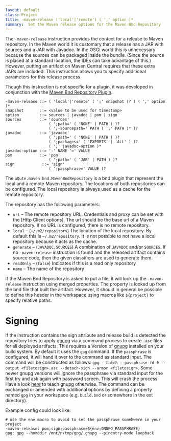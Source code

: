 ```yaml
---
layout: default
class: Project
title: -maven-release ('local'|'remote') ( ',' option )*
summary:  Set the Maven release options for the Maven Bnd Repository
---
```


The `-maven-release` instruction provides the context for a release to Maven repository. In the Maven world it is customary that a release has a JAR with sources and a JAR with Javadoc. In the OSGi world this is unnecessary because the sources can be packaged inside the bundle. (Since the source is placed at a standard location, the IDEs can take advantage of this.) However, putting an artifact on Maven Central requires that these extra JARs are included. This instruction allows you to specify additional parameters for this release process.

Though this instruction is not specific for a plugin, it was developed in conjunction with the [Maven Bnd Repository Plugin][1].


    -maven-release ::= ( 'local'|'remote' ( ';' snapshot )? ) ( ',' option )*
    snapshot       ::= <value to be used for timestamp>
    option         ::= sources | javadoc | pom | sign
    sources        ::= 'sources' 
                       ( ';path=' ( 'NONE' | PATH ) )?
                       ( ';-sourcepath=' PATH ( ',' PATH )* )?
    javadoc        ::= 'javadoc'
                       ( ';path=' ( 'NONE' | PATH ) )?
                       ( ';packages=' ( 'EXPORTS' | 'ALL' ) )?
                       ( ';' javadoc-option )*
    javadoc-option ::= '-' NAME '=' VALUE
    pom            ::= 'pom'
                       ( ';path=' ( 'JAR' | PATH ) )?
    sign            ::= 'sign'
                       ( ';passphrase=' VALUE )?

The `aQute.maven.bnd.MavenBndRepository` is a bnd plugin that represent the local and a remote Maven repository. The locations of both repositories can be configured. The local repository is always used as a cache for the remote repository.

The repository has the following parameters:

* `url` – The remote repository URL. Credentials and proxy can be set with the [Http Client options]. The url should be the base url of a Maven repository. If no URL is configured, there is no remote repository.
* `local`  – (`~/.m2/repository`) The location of the local repository. By default this is `~/.m2/repository`. It is not possible to not have a local repository because it acts as the cache.
* `generate` – (`JAVADOC,SOURCES`) A combination of `JAVADOC` and/or `SOURCES`. If no `-maven-release` instruction is found and the released artifact contains source code, then the given classifiers are used to generate them.
* `readOnly` – (`false`) Indicates if this is a read only repository
* `name` – The name of the repository

If the Maven Bnd Repository is asked to put a file, it will look up the `-maven-release` instruction using merged properties. The property is looked up from the bnd file that built the artifact. However, it should in general be possible to define this header in the workspace using macros like `${project}` to specify relative paths.

# Signing

If the instruction contains the sign attribute  and release build is detected the repository tries to apply [gnupg](https://gnupg.org/) via a command process to create `.asc` files for all deployed artifacts. This requires a Version of [gnupg](https://gnupg.org/) installed on your build system. By default it uses the `gpg` command. If the `passphrase` is configured, it will hand it over to the command as standard input. The command will be constructed as follows: `gpg --batch --passphrase-fd 0 --output <filetosign>.asc --detach-sign --armor <filetosign>`. Some newer gnupg versions will ignore the passphrase via standard input for the first try and ask again with password screen. This will crash the process. Have a look [here](https://stackoverflow.com/questions/19895122/how-to-use-gnupgs-passphrase-fd-argument) to teach gnupg otherwise. The command can be exchanged or amended with additional options by defining a property named `gpg` in your workspace (e.g. `build.bnd` or somewhere in the ext directory).

Example config could look like:

```
# use the env macro to avoid to set the passphrase somehwere in your project
-maven-release: pom,sign;passphrase=${env;GNUPG_PASSPHRASE}
gpg: gpg --homedir /mnt/n/tmp/gpg/.gnupg --pinentry-mode loopback
```



 

[1]: /plugins/maven
